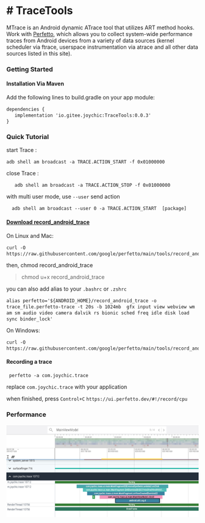 # # TraceTools
MTrace is an Android dynamic ATrace tool that utilizes ART method hooks. Work with [Perfetto](https://perfetto.dev/docs/), which allows you to collect system-wide performance traces from Android devices from a variety of data sources (kernel scheduler via ftrace, userspace instrumentation via atrace and all other data sources listed in this site).


### Getting Started
#### Installation Via Maven
Add the following lines to build.gradle on your app module:
```
dependencies {
   implementation 'io.gitee.joychic:TraceTools:0.0.3'
}
```

### Quick Tutorial
  
start Trace :
```agsl
adb shell am broadcast -a TRACE.ACTION_START -f 0x01000000
```

close Trace :
```agsl
   adb shell am broadcast -a TRACE.ACTION_STOP -f 0x01000000
```

with multi user mode, use `--user` send action 
```agsl
  adb shell am broadcast --user 0 -a TRACE.ACTION_START  [package]
```

#### [Download record_android_trace](https://perfetto.dev/docs/quickstart/android-tracing)

On Linux and Mac:
```
curl -O https://raw.githubusercontent.com/google/perfetto/main/tools/record_android_trace
```
then, chmod record_android_trace
> chmod u+x record_android_trace

you can also add alias to your `.bashrc` or `.zshrc`

``` 
alias perfetto='${ANDROID_HOME}/record_android_trace -o trace_file.perfetto-trace -t 20s -b 1024mb  gfx input view webview wm am sm audio video camera dalvik rs bionic sched freq idle disk load sync binder_lock'
```

On Windows:
```
curl -O https://raw.githubusercontent.com/google/perfetto/main/tools/record_android_trace
```


#### Recording a trace
```
 perfetto -a com.joychic.trace
```
replace `com.joychic.trace` with your application

when finished, press `Control+C`    `https://ui.perfetto.dev/#!/record/cpu`

### Performance
![](doc/17231951542551.jpg)
